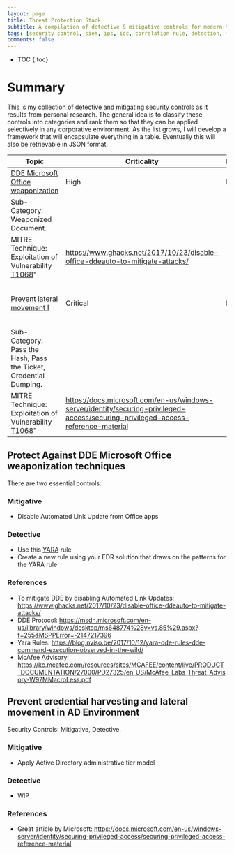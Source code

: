 ```yaml
---
layout: page
title: Threat Protection Stack
subtitle: A compilation of detective & mitigative controls for modern threats
tags: [security control, siem, ips, ioc, correlation rule, detection, mitigation, threat, darkquasar]
comments: false
---
```


* TOC
{:toc}

# Summary
This is my collection of detective and mitigating security controls as it results from personal research. The general idea is to classify these controls into categories and rank them so that they can be applied selectively in any corporative environment. As the list grows, I will develop a framework that will encapsulate everything in a table. Eventually this will also be retrievable in JSON format. 

| Topic                                                                                                                                               | Criticality                                                                                                                       | Implementation | TTP                                            | References | 
|-----------------------------------------------------------------------------------------------------------------------------------------------------|-----------------------------------------------------------------------------------------------------------------------------------|----------------|------------------------------------------------|------------| 
| [DDE Microsoft Office weaponization](https://www.eideon.com/Threat_Protection_Stack/#protect-against-dde-microsoft-office-weaponization-techniques) | High                                                                                                                              | Easy           | "Category: Defense Evation                     |            | 
| Sub-Category: Weaponized Document.                                                                                                                  |                                                                                                                                   |                |                                                |            | 
| MITRE Technique: Exploitation of Vulnerability [T1068](https://attack.mitre.org/wiki/Technique/T1068)"                                              | https://www.ghacks.net/2017/10/23/disable-office-ddeauto-to-mitigate-attacks/                                                     |                |                                                |            | 
| [Prevent lateral movement I](https://www.eideon.com/Threat_Protection_Stack/#prevent_credential_harvesting_and_lateral_movement_in_AD_Environment)  | Critical                                                                                                                          | Hard           | "Category: Lateral Movement, Credential Access |            | 
| Sub-Category: Pass the Hash, Pass the Ticket, Credential Dumping.                                                                                   |                                                                                                                                   |                |                                                |            | 
| MITRE Technique: Exploitation of Vulnerability [T1068](https://attack.mitre.org/wiki/Technique/T1068)"                                              | https://docs.microsoft.com/en-us/windows-server/identity/securing-privileged-access/securing-privileged-access-reference-material |                |                                                |            | 



## Protect Against DDE Microsoft Office weaponization techniques
There are two essential controls:

### Mitigative
* Disable Automated Link Update from Office apps

### Detective
* Use this [YARA](https://raw.githubusercontent.com/darkquasar/InfoSec_Tools/master/YARA_Rules/DDE_OfficeExploit.yar) rule
* Create a new rule using your EDR solution that draws on the patterns for the YARA rule

### References
* To mitigate DDE by disabling Automated Link Updates: https://www.ghacks.net/2017/10/23/disable-office-ddeauto-to-mitigate-attacks/
* DDE Protocol: https://msdn.microsoft.com/en-us/library/windows/desktop/ms648774%28v=vs.85%29.aspx?f=255&MSPPError=-2147217396
* Yara Rules: https://blog.nviso.be/2017/10/12/yara-dde-rules-dde-command-execution-observed-in-the-wild/
* McAfee Advisory: https://kc.mcafee.com/resources/sites/MCAFEE/content/live/PRODUCT_DOCUMENTATION/27000/PD27325/en_US/McAfee_Labs_Threat_Advisory-W97MMacroLess.pdf

## Prevent credential harvesting and lateral movement in AD Environment
Security Controls: Mitigative, Detective. 

### Mitigative
* Apply Active Directory administrative tier model 

### Detective
* WIP

### References
* Great article by Microsoft: https://docs.microsoft.com/en-us/windows-server/identity/securing-privileged-access/securing-privileged-access-reference-material
